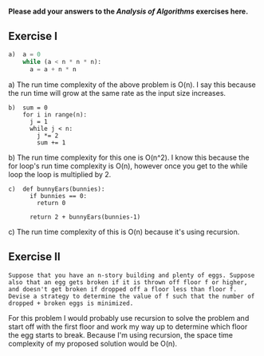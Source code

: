 #### Please add your answers to the ***Analysis of  Algorithms*** exercises here.

## Exercise I
```python
a)  a = 0
    while (a < n * n * n):
      a = a + n * n
```
a) The run time complexity of the above problem is O(n). I say this because the run time will grow at the same rate as the input size increases.




```
b)  sum = 0
    for i in range(n):
      j = 1
      while j < n:
        j *= 2
        sum += 1
```
b) The run time complexity for this one is O(n^2). I know this because the for loop's run time complexity is O(n), however once you get to the while loop the loop is multiplied by 2.






```
c)  def bunnyEars(bunnies):
      if bunnies == 0:
        return 0

      return 2 + bunnyEars(bunnies-1)
```
c) The run time complexity of this is O(n) because it's using recursion. 

## Exercise II
```
Suppose that you have an n-story building and plenty of eggs. Suppose also that an egg gets broken if it is thrown off floor f or higher, and doesn't get broken if dropped off a floor less than floor f. Devise a strategy to determine the value of f such that the number of dropped + broken eggs is minimized.
```
For this problem I would probably use recursion to solve the problem and start off with the first floor and work my way up to determine which floor the egg starts to break. Because I'm using recursion, the space time complexity of my proposed solution would be O(n).
